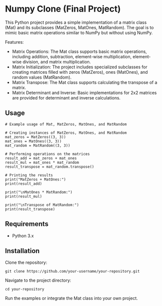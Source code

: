 # Numpy Clone (Final Project)
This Python project provides a simple implementation of a matrix class (Mat) and its subclasses (MatZeros, MatOnes, MatRandom). The goal is to mimic basic matrix operations similar to NumPy but without using NumPy.

Features:
- Matrix Operations: The Mat class supports basic matrix operations, including addition, subtraction, element-wise multiplication, element-wise division, and matrix multiplication.
- Matrix Initialization: The project includes specialized subclasses for creating matrices filled with zeros (MatZeros), ones (MatOnes), and random values (MatRandom).
- Matrix Transpose: The Mat class supports calculating the transpose of a matrix.
- Matrix Determinant and Inverse: Basic implementations for 2x2 matrices are provided for determinant and inverse calculations.

## Usage
```
# Example usage of Mat, MatZeros, MatOnes, and MatRandom

# Creating instances of MatZeros, MatOnes, and MatRandom
mat_zeros = MatZeros((3, 3))
mat_ones = MatOnes((3, 3))
mat_random = MatRandom((3, 3))

# Performing operations on the matrices
result_add = mat_zeros + mat_ones
result_mul = mat_ones * mat_random
result_transpose = mat_random.transpose()

# Printing the results
print("MatZeros + MatOnes:")
print(result_add)

print("\nMatOnes * MatRandom:")
print(result_mul)

print("\nTranspose of MatRandom:")
print(result_transpose)
```

## Requirements
- Python 3.x

## Installation
Clone the repository:

```
git clone https://github.com/your-username/your-repository.git
```
Navigate to the project directory:
```
cd your-repository
```
Run the examples or integrate the Mat class into your own project.
